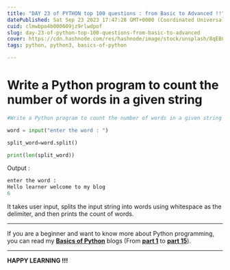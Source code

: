 ```yaml
---
title: "DAY 23 of PYTHON top 100 questions : from Basic to Advanced !!"
datePublished: Sat Sep 23 2023 17:47:28 GMT+0000 (Coordinated Universal Time)
cuid: clmwbpo4b000609jz9rlwdpof
slug: day-23-of-python-top-100-questions-from-basic-to-advanced
cover: https://cdn.hashnode.com/res/hashnode/image/stock/unsplash/8qEB0fTe9Vw/upload/532e81b94148cca111fc682e38a85288.jpeg
tags: python, python3, basics-of-python

---
```


# Write a Python program to count the number of words in a given string

```python
#Write a Python program to count the number of words in a given string

word = input("enter the word : ")

split_word=word.split()

print(len(split_word))
```

Output :

```python
enter the word :
Hello learner welcome to my blog
6
```

It takes user input, splits the input string into words using whitespace as the delimiter, and then prints the count of words.

---

If you are a beginner and want to know more about Python programming, you can read my [**Basics of Python**](https://hashnode.com/post/cleuwavnj008gurnv4fc650hh) blogs (From [**part 1**](https://hashnode.com/post/cleuwavnj008gurnv4fc650hh) to [**part 15**](https://hashnode.com/post/clff4058101hng5nvefv85yzt)).

---

**HAPPY LEARNING !!!**